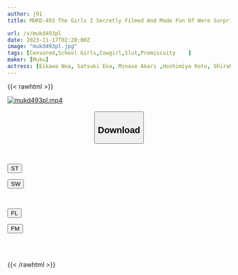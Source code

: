```yaml
---
author: j91
title: MUKD-493 The Girls I Secretly Filmed And Made Fun Of Were Surprisingly Super Lewd. The Little Devil Turns Into A Slut And Semen Is Squeezed Out! A Harem Of Girls In Uniform Who Are In Heat And Torture Their Carnivorous Sluts Akari Minase, Riho Shirahashi, Koto Hoshimiya, Ena Satsuki, Noa Eikawa

url: /v/mukd493pl
date: 2023-11-17T02:20:00Z
image: "mukd493pl.jpg"
tags: [Censored,School Girls,Cowgirl,Slut,Promiscuity	 ]
maker: [Muku]
actress: [Eikawa Noa, Satsuki Ena, Minase Akari ,Hoshimiya Koto, Shirahashi Riho  ]
---
```



{{< rawhtml >}}

<div class="video" data-videoid="VBpj6xZXPAHYx4">
    <a href="javascript:;">
        <img src="/v/mukd493pl/mukd493pl.jpg" width="WIDTH" height="HEIGHT" alt="mukd493pl.mp4" loading="lazy">
    </a>
</div>

<script type="text/javascript" src="https://j91.asia/asset/on-demand-st.js"></script>

<br>
  <link rel="stylesheet" href="https://j91.asia/asset/bs5.css">
  
  <center>
  <button class="btn btn-primary" type="button" data-bs-toggle="collapse" data-bs-target=".multi-collapse" aria-expanded="false" aria-controls="multiCollapseExample1 multiCollapseExample2"><h2>Download</h2></button></center>
</p>
<div class="row">
  <div class="col">
    <div class="collapse multi-collapse" id="multiCollapseExample1">
      <div class="card card-body">
	      	      <br>
<div class="buttons">  
<p><a href="https://streamtape.to/v/VBpj6xZXPAHYx4" target="_blank"><button class="btn-hover color-3"><i class="fa fa-download"></i> ST</button></a></p>
<p><a href="https://sfastwish.com/cpftk1uu9sml" target="_blank"><button class="btn-hover color-2"><i class="fa fa-download"></i> SW</button></a></p></div>
    </div>
  </div>
</div>
  <div class="col">
    <div class="collapse multi-collapse" id="multiCollapseExample2">
      <div class="card card-body">
	      <br>
<div class="buttons">
<p><a href="javascript:;" target="_blank"><button class="btn-hover color-9"><i class="fa fa-download"></i> FL</button></a></p>
<p><a href="javascript:;" target="_blank"><button class="btn-hover color-8"><i class="fa fa-download"></i> FM</button></a></p></div>
<br><br>
      </div>
    </div>
  </div>
</div>

{{< /rawhtml >}}
